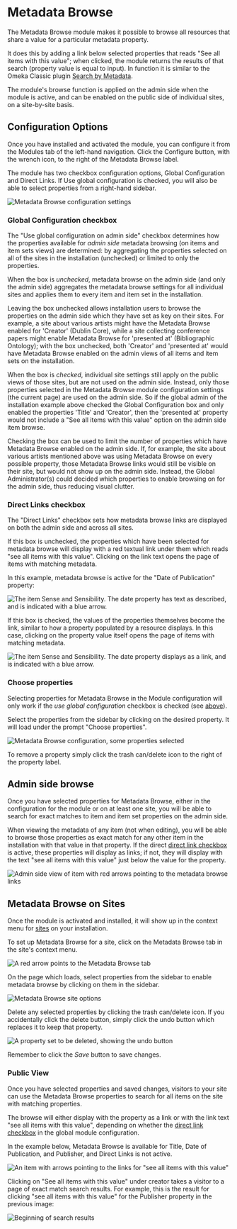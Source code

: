 # Metadata Browse

The Metadata Browse module makes it possible to browse all resources that share a value for a particular metadata property. 

It does this by adding a link below selected properties that reads "See all items with this value"; when clicked, the module returns the results of that search (property value is equal to input). In function it is similar to the Omeka Classic plugin [Search by Metadata](http://omeka.org/add-ons/plugins/search-by-metadata/). 

The module's browse function is applied on the admin side when the module is active, and can be enabled on the public side of individual sites,  on a site-by-site basis. 

## Configuration Options
Once you have installed and activated the module, you can configure it from the Modules tab of the left-hand navigation. Click the Configure button, with the wrench icon, to the right of the Metadata Browse label. 

The module has two checkbox configuration options, Global Configuration and Direct Links. If Use global configuration is checked, you will also be able to select properties from a right-hand sidebar.

![Metadata Browse configuration settings](../modules/modulesfiles/mdbr_config2.png)

### Global Configuration checkbox
The "Use global configuration on admin side" checkbox determines how the properties available for *admin side* metadata browsing (on items and item sets views) are determined: by aggregating the properties selected on all of the sites in the installation (unchecked) or limited to only the properties.

When the box is *unchecked*, metadata browse on the admin side (and only the admin side) aggregates the metadata browse settings for all individual sites and applies them to every item and item set in the installation. 

Leaving the box unchecked allows installation users to browse the properties on the admin side which they have set as key on their sites. For example, a site about various artists might have the Metadata Browse enabled for 'Creator' (Dublin Core), while a site collecting conference papers might enable Metadata Browse for 'presented at' (Bibliographic Ontology); with the box unchecked, both 'Creator' and 'presented at' would have Metadata Browse enabled on the admin views of all items and item sets on the installation.

When the box is *checked*, individual site settings still apply on the public views of those sites, but are not used on the admin side. Instead, only those properties selected in the Metadata Browse module configuration settings (the current page) are used on the admin side. So if the global admin of the installation example above checked the Global Configuration box and only enabled the properties 'Title' and 'Creator', then the 'presented at' property would not include a "See all items with this value" option on the admin side item browse.

Checking the box can be used to limit the number of properties which have Metadata Browse enabled on the admin side. If, for example, the site about various artists mentioned above was using Metadata Browse on every possible property, those Metadata Browse links would still be visible on their site, but would not show up on the admin side. Instead, the Global Administrator(s) could decided which properties to enable browsing on for the admin side, thus reducing visual clutter. 

### Direct Links checkbox
The "Direct Links" checkbox sets how metadata browse links are displayed on both the admin side and across all sites. 

If this box is unchecked, the properties which have been selected for metadata browse will display with a red textual link under them which reads "see all items with this value". Clicking on the link text opens the page of items with matching metadata.

In this example, metadata browse is active for the "Date of Publication" property:

![The item *Sense and Sensibility*. The date property has text as described, and is indicated with a blue arrow.](../modules/modulesfiles/mdbr-directlinkNo.png)

If this box is checked, the values of the properties themselves become the link, similar to how a property populated by a resource displays. In this case, clicking on the property value itself opens the page of items with matching metadata.

![The item *Sense and Sensibility*. The date property displays as a link, and is indicated with a blue arrow.](../modules/modulesfiles/mdbr-directlinkYes.png) 

### Choose properties
Selecting properties for Metadata Browse in the Module configuration will only work if the *use global configuration*  checkbox is checked (see [above](#global-configuration-checkbox)).

Select the properties from the sidebar by clicking on the desired property. It will load under the prompt "Choose properties".

![Metadata Browse configuration, some properties selected](../modules/modulesfiles/mdbr_config4.png)

To remove a property simply click the trash can/delete icon to the right of the property label.

## Admin side browse

Once you have selected properties for Metadata Browse, either in the configuration for the module or on at least one site, you will be able to search for exact matches to item and item set properties on the admin side.

When viewing the metadata of any item (not when editing), you will be able to browse those properties as exact match for any other item in the installation with that value in that property. If the direct [direct link checkbox](#direct-links) is active, these properties will display as links; if not, they will display with the text "see all items with this value" just below the value for the property.

![Admin side view of item with red arrows pointing to the metadata browse links](../modules/modulesfiles/mdbr_admin1.png)


## Metadata Browse on Sites
Once the module is activated and installed, it will show up in the context menu for [sites](../sites/index.md) on your installation. 

To set up Metadata Browse for a site, click on the Metadata Browse tab in the site's context menu.

![A red arrow points to the Metadata Browse tab](../modules/modulesfiles/mdbr_sites1.png)

On the page which loads, select properties from the sidebar to enable metadata browse by clicking on them in the sidebar.

![Metadata Browse site options](../modules/modulesfiles/mdbr_sites2.png)

Delete any selected properties by clicking the trash can/delete icon. If you accidentally click the delete button, simply click the undo button which replaces it to keep that property. 

![A property set to be deleted, showing the undo button](../modules/modulesfiles/mdbr_sites3.png)

Remember to click the *Save* button to save changes. 

### Public View
Once you have selected properties and saved changes, visitors to your site can use the Metadata Browse properties to search for all items on the site with matching properties.

The browse will either display with the property as a link or with the link text "see all items with this value", depending on whether the [direct link checkbox](#direct-links) in the global module configuration.

In the example below, Metadata Browse is available for Title, Date of Publication, and Publisher, and Direct Links is not active.

![An item with arrows pointing to the links for "see all items with this value"](../modules/modulesfiles/mdbr_public1.png)

Clicking on "See all items with this value" under creator takes a visitor to a page of exact match search results. For example, this is the result for clicking "see all items with this value" for the Publisher property in the previous image:

![Beginning of search results](../modules/modulesfiles/mdbr_public2.png)


